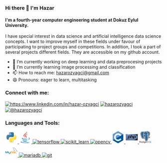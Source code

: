 ### Hi there 👋 I'm Hazar
#### I'm a fourth-year computer engineering student at Dokuz Eylul University.
I have special interest in data science and artificial intelligence data science concepts. I want to improve myself in these fields under favour of participating to project groups and competitions. In addition, I took a part of several projects different fields. They are accessible on my github account. 

- 🔭 I’m currently working on deep learning and data preprocesing projects 
- 🌱 I’m currently learning image processing and classification 
- 📫 How to reach me: hazarozyagci@gmail.com 
- 😄 Pronouns: eager to learn, multitasking 

<h3 align="left">Connect with me:</h3>
<p align="left">
<a href="https://linkedin.com/in/hazar-ozyagci" target="blank"><img align="center" src="https://cdn.jsdelivr.net/npm/simple-icons@3.0.1/icons/linkedin.svg" alt="https://www.linkedin.com/in/hazar-ozyagci" height="30" width="40" /></a>
<a href="https://instagram.com/hazarozyagci" target="blank"><img align="center" src="https://cdn.jsdelivr.net/npm/simple-icons@3.0.1/icons/instagram.svg" alt="hazarozyagci" height="30" width="40" /></a>
<a href="https://medium.com/@hazarozyagci" target="blank"><img align="center" src="https://cdn.jsdelivr.net/npm/simple-icons@3.0.1/icons/medium.svg" alt="@hazarozyagci" height="30" width="40" /></a>
</p>

<h3 align="left">Languages and Tools:</h3>
<p align="left"> 
<a href="https://www.python.org" target="_blank"> <img src="https://raw.githubusercontent.com/devicons/devicon/master/icons/python/python-original.svg" alt="python" width="40" height="40"/> </a>
<a href="https://www.java.com" target="_blank"> <img src="https://raw.githubusercontent.com/devicons/devicon/master/icons/java/java-original.svg" alt="java" width="40" height="40"/> </a> 
<a href="https://www.tensorflow.org" target="_blank"> <img src="https://www.vectorlogo.zone/logos/tensorflow/tensorflow-icon.svg" alt="tensorflow" width="40" height="40"/> </a> 
<a href="https://scikit-learn.org/" target="_blank"> <img src="https://upload.wikimedia.org/wikipedia/commons/0/05/Scikit_learn_logo_small.svg" alt="scikit_learn" width="40" height="40"/> </a> 
<a href="https://opencv.org/" target="_blank"> <img src="https://www.vectorlogo.zone/logos/opencv/opencv-icon.svg" alt="opencv" width="40" height="40"/> </a> 
<a href="https://www.cprogramming.com/" target="_blank"> <img src="https://raw.githubusercontent.com/devicons/devicon/master/icons/c/c-original.svg" alt="c" width="40" height="40"/> </a> 
<a href="https://www.php.net" target="_blank"> <img src="https://raw.githubusercontent.com/devicons/devicon/master/icons/php/php-original.svg" alt="php" width="40" height="40"/> </a> 
<a href="https://www.postgresql.org" target="_blank"> <img src="https://raw.githubusercontent.com/devicons/devicon/master/icons/postgresql/postgresql-original-wordmark.svg" alt="postgresql" width="40" height="40"/> </a> 
<a href="https://www.mysql.com/" target="_blank"> <img src="https://raw.githubusercontent.com/devicons/devicon/master/icons/mysql/mysql-original-wordmark.svg" alt="mysql" width="40" height="40"/> </a>
<a href="https://mariadb.org/" target="_blank"> <img src="https://www.vectorlogo.zone/logos/mariadb/mariadb-icon.svg" alt="mariadb" width="40" height="40"/> </a>
<a href="https://git-scm.com/" target="_blank"> <img src="https://www.vectorlogo.zone/logos/git-scm/git-scm-icon.svg" alt="git" width="40" height="40"/> </a> 
</p>

